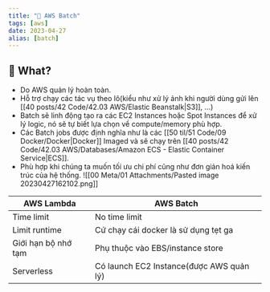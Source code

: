 ```yaml
---
title: "🌱 AWS Batch"
tags: [aws]
date: 2023-04-27
alias: [batch]
---
```


## 🌿 What?
- Do AWS quản lý hoàn toàn.
- Hỗ trợ chạy các tác vụ theo lô(kiểu như xử lý ảnh khi người dùng gửi lên [[40 posts/42 Code/42.03 AWS/Elastic Beanstalk|S3]], ...)
- Batch sẽ linh động tạo ra các EC2 Instances hoặc Spot Instances để xử lý logic, nó sẽ tự biết lựa chọn về compute/memory phù hợp.
- Các Batch jobs được định nghĩa như là các [[50 til/51 Code/09 Docker/Docker|Docker]] Imaged và sẽ chạy trên [[40 posts/42 Code/42.03 AWS/Databases/Amazon ECS - Elastic Container Service|ECS]].
- Phù hợp khi chúng ta muốn tối ưu chi phí cũng như đơn giản hoá kiến trúc của hệ thống.
![[00 Meta/01 Attachments/Pasted image 20230427162102.png]]

|AWS Lambda|AWS Batch|
|--------------|----------|
|Time limit| No time limit|
|Limit runtime|Cứ chạy cái docker là sử dụng tẹt ga|
|Giới hạn bộ nhớ tạm| Phụ thuộc vào EBS/instance store|
|Serverless| Có launch EC2 Instance(được AWS quản lý)|
